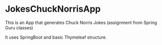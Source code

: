 # JokesChuckNorrisApp
This is an App that generates Chuck Norris Jokes (assignment from Spring Guru classes)

It uses SpringBoot and basic Thymeleaf structure.
